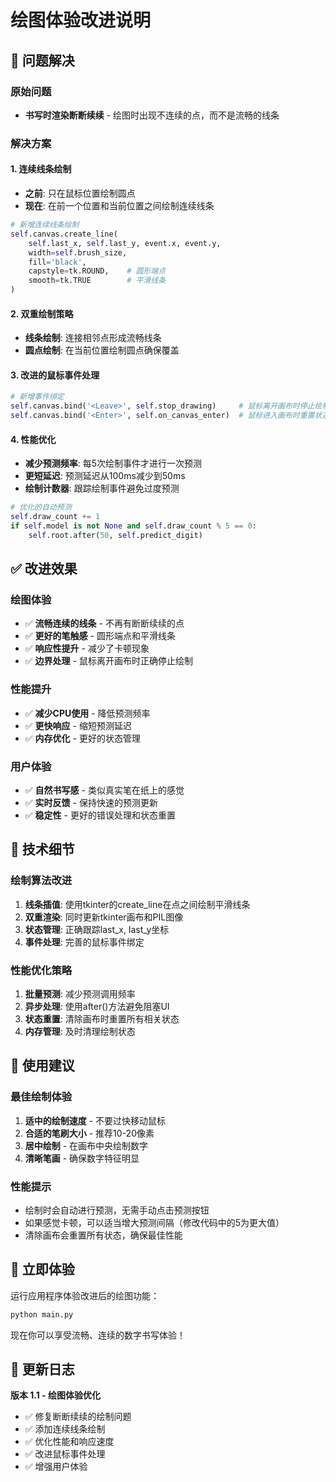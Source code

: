 # 绘图体验改进说明

## 🎨 问题解决

### 原始问题
- **书写时渲染断断续续** - 绘图时出现不连续的点，而不是流畅的线条

### 解决方案

#### 1. **连续线条绘制**
- **之前**: 只在鼠标位置绘制圆点
- **现在**: 在前一个位置和当前位置之间绘制连续线条

```python
# 新增连续线条绘制
self.canvas.create_line(
    self.last_x, self.last_y, event.x, event.y,
    width=self.brush_size,
    fill='black',
    capstyle=tk.ROUND,    # 圆形端点
    smooth=tk.TRUE        # 平滑线条
)
```

#### 2. **双重绘制策略**
- **线条绘制**: 连接相邻点形成流畅线条
- **圆点绘制**: 在当前位置绘制圆点确保覆盖

#### 3. **改进的鼠标事件处理**
```python
# 新增事件绑定
self.canvas.bind('<Leave>', self.stop_drawing)     # 鼠标离开画布时停止绘制
self.canvas.bind('<Enter>', self.on_canvas_enter)  # 鼠标进入画布时重置状态
```

#### 4. **性能优化**
- **减少预测频率**: 每5次绘制事件才进行一次预测
- **更短延迟**: 预测延迟从100ms减少到50ms
- **绘制计数器**: 跟踪绘制事件避免过度预测

```python
# 优化的自动预测
self.draw_count += 1
if self.model is not None and self.draw_count % 5 == 0:
    self.root.after(50, self.predict_digit)
```

## ✅ 改进效果

### 绘图体验
- ✅ **流畅连续的线条** - 不再有断断续续的点
- ✅ **更好的笔触感** - 圆形端点和平滑线条
- ✅ **响应性提升** - 减少了卡顿现象
- ✅ **边界处理** - 鼠标离开画布时正确停止绘制

### 性能提升
- ✅ **减少CPU使用** - 降低预测频率
- ✅ **更快响应** - 缩短预测延迟
- ✅ **内存优化** - 更好的状态管理

### 用户体验
- ✅ **自然书写感** - 类似真实笔在纸上的感觉
- ✅ **实时反馈** - 保持快速的预测更新
- ✅ **稳定性** - 更好的错误处理和状态重置

## 🔧 技术细节

### 绘制算法改进
1. **线条插值**: 使用tkinter的create_line在点之间绘制平滑线条
2. **双重渲染**: 同时更新tkinter画布和PIL图像
3. **状态管理**: 正确跟踪last_x, last_y坐标
4. **事件处理**: 完善的鼠标事件绑定

### 性能优化策略
1. **批量预测**: 减少预测调用频率
2. **异步处理**: 使用after()方法避免阻塞UI
3. **状态重置**: 清除画布时重置所有相关状态
4. **内存管理**: 及时清理绘制状态

## 🎯 使用建议

### 最佳绘制体验
1. **适中的绘制速度** - 不要过快移动鼠标
2. **合适的笔刷大小** - 推荐10-20像素
3. **居中绘制** - 在画布中央绘制数字
4. **清晰笔画** - 确保数字特征明显

### 性能提示
- 绘制时会自动进行预测，无需手动点击预测按钮
- 如果感觉卡顿，可以适当增大预测间隔（修改代码中的5为更大值）
- 清除画布会重置所有状态，确保最佳性能

## 🚀 立即体验

运行应用程序体验改进后的绘图功能：

```bash
python main.py
```

现在你可以享受流畅、连续的数字书写体验！

## 📝 更新日志

**版本 1.1 - 绘图体验优化**
- ✅ 修复断断续续的绘制问题
- ✅ 添加连续线条绘制
- ✅ 优化性能和响应速度
- ✅ 改进鼠标事件处理
- ✅ 增强用户体验
